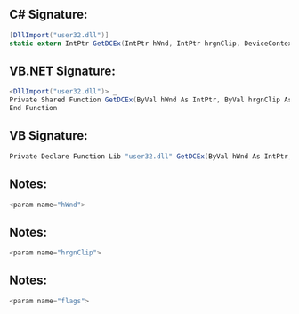 
## C# Signature:
```cs
[DllImport("user32.dll")]
static extern IntPtr GetDCEx(IntPtr hWnd, IntPtr hrgnClip, DeviceContextValues flags);
```

## VB.NET Signature:
```cs
<DllImport("user32.dll")> _
Private Shared Function GetDCEx(ByVal hWnd As IntPtr, ByVal hrgnClip As IntPtr, ByVal DeviceContextValues As DeviceContextValues) As IntPtr
End Function
```

## VB Signature:
```cs
Private Declare Function Lib "user32.dll" GetDCEx(ByVal hWnd As IntPtr, ByVal hrgnClip As IntPtr, ByVal DeviceContextValues As DeviceContextValues) As IntPtr
```

## Notes:
```cs
<param name="hWnd">
```

## Notes:
```cs
<param name="hrgnClip">
```

## Notes:
```cs
<param name="flags">
```
